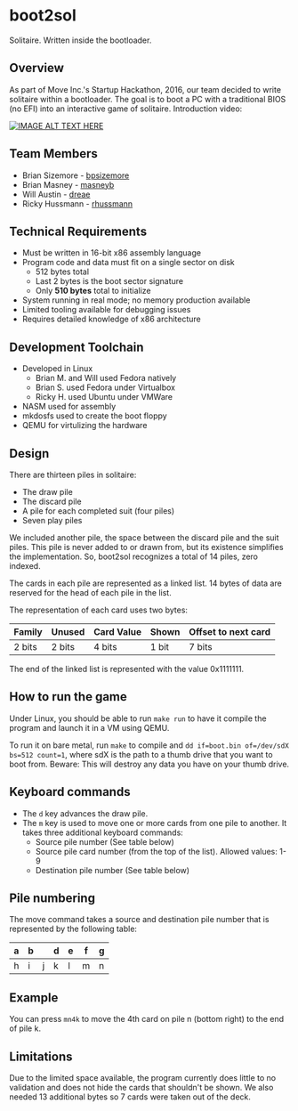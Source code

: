 # boot2sol

Solitaire. Written inside the bootloader.

## Overview
As part of Move Inc.'s Startup Hackathon, 2016, our team decided to write
solitaire within a bootloader. The goal is to boot a PC with a traditional BIOS
(no EFI) into an interactive game of solitaire. Introduction video:

[![IMAGE ALT TEXT HERE](http://img.youtube.com/vi/3hT80P14Tz8/0.jpg)](http://www.youtube.com/watch?v=3hT80P14Tz8)

## Team Members
* Brian Sizemore - [bpsizemore](https://github.com/bpsizemore)
* Brian Masney - [masneyb](https://github.com/masneyb)
* Will Austin - [dreae](https://github.com/dreae)
* Ricky Hussmann - [rhussmann](https://github.com/rhussmann)

## Technical Requirements
* Must be written in 16-bit x86 assembly language
* Program code and data must fit on a single sector on disk
  * 512 bytes total
  * Last 2 bytes is the boot sector signature
  * Only **510 bytes** total to initialize
* System running in real mode; no memory production available
* Limited tooling available for debugging issues
* Requires detailed knowledge of x86 architecture

## Development Toolchain
* Developed in Linux
  * Brian M. and Will used Fedora natively
  * Brian S. used Fedora under Virtualbox
  * Ricky H. used Ubuntu under VMWare
* NASM used for assembly
* mkdosfs used to create the boot floppy
* QEMU for virtulizing the hardware


## Design
There are thirteen piles in solitaire:
* The draw pile
* The discard pile
* A pile for each completed suit (four piles)
* Seven play piles

We included another pile, the space between the discard pile and the suit piles.
This pile is never added to or drawn from, but its existence simplifies the
implementation. So, boot2sol recognizes a total of 14 piles, zero indexed.

The cards in each pile are represented as a linked list. 14 bytes of data are
reserved for the head of each pile in the list.

The representation of each card uses two bytes:

Family | Unused | Card Value | Shown | Offset to next card
-------|--------|------------|-------|-----
2 bits | 2 bits | 4 bits     | 1 bit | 7 bits

The end of the linked list is represented with the value 0x1111111.


## How to run the game

Under Linux, you should be able to run `make run` to have it compile the program
and launch it in a VM using QEMU.

To run it on bare metal, run `make` to compile and `dd if=boot.bin of=/dev/sdX bs=512 count=1`,
where sdX is the path to a thumb drive that you want to boot from. Beware: This will
destroy any data you have on your thumb drive.


## Keyboard commands
* The `d` key advances the draw pile.
* The `m` key is used to move one or more cards from one pile to another. It takes three additional keyboard commands:
  * Source pile number (See table below)
  * Source pile card number (from the top of the list). Allowed values: 1-9
  * Destination pile number (See table below)


## Pile numbering

The move command takes a source and destination pile number that is represented
by the following table:

 a | b |   | d | e | f | g
---|---|---|---|---|---|---
 h | i | j | k | l | m | n


## Example

You can press `mn4k` to move the 4th card on pile n (bottom right) to the end of pile k.


## Limitations

Due to the limited space available, the program currently does little to no validation and
does not hide the cards that shouldn't be shown. We also needed 13 additional bytes so 7 cards
were taken out of the deck.

